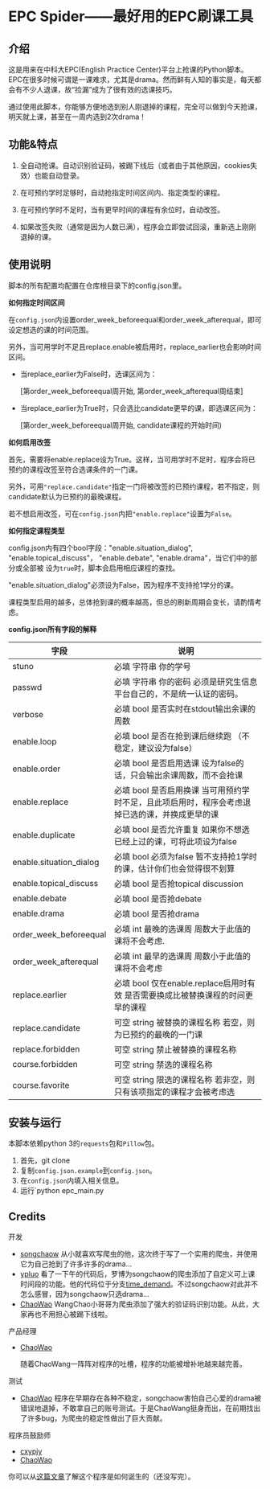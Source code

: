 # EPC Spider——最好用的EPC刷课工具



## 介绍
这是用来在中科大EPC(English Practice Center)平台上抢课的Python脚本。EPC在很多时候可谓是一课难求，尤其是drama。然而鲜有人知的事实是，每天都会有不少人退课，故“捡漏”成为了很有效的选课技巧。

通过使用此脚本，你能够方便地选到别人刚退掉的课程，完全可以做到今天抢课，明天就上课，甚至在一周内选到2次drama！

## 功能&特点
1. 全自动抢课。自动识别验证码，被踢下线后（或者由于其他原因，cookies失效）也能自动登录。
2. 在可预约学时足够时，自动抢指定时间区间内、指定类型的课程。

3. 在可预约学时不足时，当有更早时间的课程有余位时，自动改签。
4. 如果改签失败（通常是因为人数已满），程序会立即尝试回滚，重新选上刚刚退掉的课。

## 使用说明

脚本的所有配置均配置在仓库根目录下的config.json里。

**如何指定时间区间**

在`config.json`内设置order_week_beforeequal和order_week_afterequal，即可设定想选的课的时间范围。

另外，当可用学时不足且replace.enable被启用时，replace\_earlier也会影响时间区间。

- 当replace_earlier为False时，选课区间为：

  [第order_week_beforeequal周开始, 第order_week_afterequal周结束]

- 当replace_earlier为True时，只会选比candidate更早的课，即选课区间为：

  [第order_week_beforeequal周开始, candidate课程的开始时间)

**如何启用改签**

首先，需要将enable.replace设为True。这样，当可用学时不足时，程序会将已预约的课程改签至符合选课条件的一门课。

另外，可用`"replace.candidate"`指定一门将被改签的已预约课程，若不指定，则candidate默认为已预约的最晚课程。

若不想启用改签，可在`config.json`内把`"enable.replace"`设置为`False`。

**如何指定课程类型**

config.json内有四个bool字段："enable.situation_dialog", "enable.topical_discuss"，  "enable.debate", "enable.drama"，当它们中的部分或全部被 设为`true`时，脚本会启用相应课程的查找。

"enable.situation_dialog"必须设为False，因为程序不支持抢1学分的课。

课程类型启用的越多，总体抢到课的概率越高，但总的刷新周期会变长，请酌情考虑。



**config.json所有字段的解释**

| 字段                    | 说明                                                         |
| ----------------------- | ------------------------------------------------------------ |
| stuno                   | 必填 字符串 你的学号                                         |
| passwd                  | 必填 字符串 你的密码 必须是研究生信息平台自己的，不是统一认证的密码。 |
| verbose                 | 必填 bool 是否实时在stdout输出余课的周数                     |
| enable.loop             | 必填 bool 是否在抢到课后继续跑 （不稳定，建议设为false）     |
| enable.order            | 必填 bool 是否启用选课 设为false的话，只会输出余课周数，而不会抢课 |
| enable.replace          | 必填 bool 是否启用换课 当可用预约学时不足，且此项启用时，程序会考虑退掉已选的课，并换成更早的课 |
| enable.duplicate        | 必填 bool 是否允许重复 如果你不想选已经上过的课，可将此项设为false |
| enable.situation_dialog | 必填 bool 必须为false 暂不支持抢1学时的课，估计你们也会觉得很不划算 |
| enable.topical_discuss  | 必填 bool 是否抢topical discussion                           |
| enable.debate           | 必填 bool 是否抢debate                                       |
| enable.drama            | 必填 bool 是否抢drama                                        |
| order_week_beforeequal  | 必填 int 最晚的选课周 周数大于此值的课将不会考虑.            |
| order_week_afterequal   | 必填 int 最早的选课周 周数小于此值的课将不会考虑             |
| replace.earlier         | 必填 bool 仅在enable.replace启用时有效 是否需要换成比被替换课程的时间更早的课程 |
| replace.candidate       | 可空 string 被替换的课程名称 若空，则为已预约的最晚的一门课  |
| replace.forbidden       | 可空 string 禁止被替换的课程名称                             |
| course.forbidden        | 可空 string 禁选的课程名称                                   |
| course.favorite         | 可空 string 限选的课程名称 若非空，则只有该项指定的课程才会被考虑选 |

## 安装与运行

本脚本依赖python 3的`requests`包和`Pillow`包。

1. 首先，git clone
2. 复制`config.json.example`到`config.json`。
3. 在`config.json`内填入相关信息。
4. 运行`python epc_main.py


## Credits

开发

- [songchaow](https://github.com/songchaow)
  从小就喜欢写爬虫的他，这次终于写了一个实用的爬虫，并使用它为自己抢到了许多许多的drama...
- [ypluo](https://github.com/ypluo) 看了一下午的代码后，罗博为songchaow的爬虫添加了自定义可上课时间段的功能。他的代码位于分支[time_demand](https://github.com/114DoctorGroup/epc-spider/tree/time_demand)。不过songchaow对此并不怎么感冒，因为songchaow只选drama...
- [ChaoWao](https://github.com/ChaoWao) WangChao小哥哥为爬虫添加了强大的验证码识别功能。从此，大家再也不用担心被踢下线啦。

产品经理

- [ChaoWao](https://github.com/ChaoWao)

  随着ChaoWang一阵阵对程序的吐槽，程序的功能被增补地越来越完善。

测试

- [ChaoWao](https://github.com/ChaoWao) 程序在早期存在各种不稳定，songchaow害怕自己心爱的drama被错误地退掉，不敢拿自己的账号测试。于是ChaoWang挺身而出，在前期找出了许多bug，为爬虫的稳定性做出了巨大贡献。

程序员鼓励师

- [cxypjy](https://github.com/orgs/114DoctorGroup/people/cxypjy)
- [ChaoWao](https://github.com/ChaoWao)

你可以从[这篇文章]( https://www.songchaow.cn/2019/11/02/drama.html )了解这个程序是如何诞生的（还没写完）。